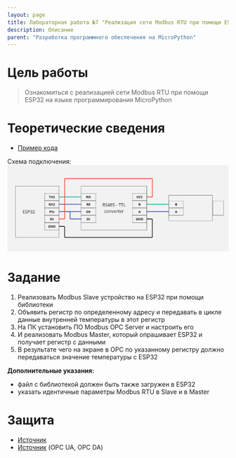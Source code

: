 ```yaml
---
layout: page
title: Лабораторная работа №7 "Реализация сети Modbus RTU при помощи ESP32"
description: Описание
parent: "Разработка программного обеспечения на MicroPython"
---
```



# Цель работы
> Ознакомиться с реализацией сети Modbus RTU при помощи ESP32 на языке программирования MicroPython

# Теоретические сведения
* [Пример кода]({{site.baseurl}}/micropython/labs/lab_7/example/)

Схема подключения:
![](../../static/RS485.jpg)

# Задание
1. Реализовать Modbus Slave устройство на ESP32 при помощи библиотеки
2. Объявить регистр по определенному адресу и передавать в цикле данные внутренней температуры в этот регистр
3. На ПК установить ПО Modbus OPC Server и настроить его
4. И реализовать Modbus Master, который опрашивает ESP32 и получает регистр с данными
5. В результате чего на экране в OPC по указанному регистру должно передаваться значение температуры с ESP32

**Дополнительные указания:**
* файл с библиотекой должен быть также загружен в ESP32
* указать идентичные параметры Modbus RTU в Slave и в Master

# Защита
* [Источник](https://habr.com/ru/companies/advantech/articles/450234/)
* [Источник](https://asutp.ru/publikacii/2021/04/29/prosto-o-standartah-opc-da-i-opc-ua/) (OPC UA, OPC DA)
